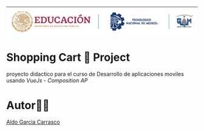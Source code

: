 ![itgam Banner](https://raw.githubusercontent.com/aldoogarcia/VueJs-ShoppingCart/main/md/img/img_banner.PNG)
# Shopping Cart 🛒 Project

proyecto didactico para el curso de Desarrollo de aplicaciones moviles usando _VueJs - Composition AP_ 

# Autor🤦‍♂️ 
[Aldo Garcia Carrasco](https://github.com/aldoogarcia)
